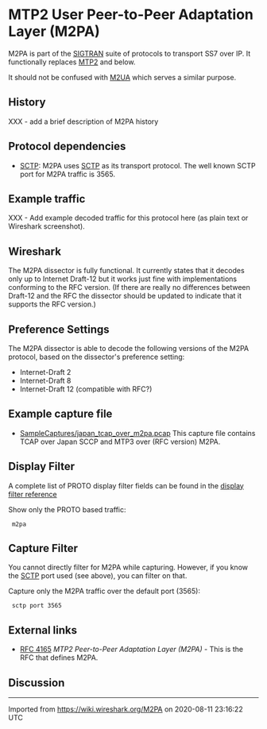 # MTP2 User Peer-to-Peer Adaptation Layer (M2PA)

M2PA is part of the [SIGTRAN](/SIGTRAN) suite of protocols to transport SS7 over IP. It functionally replaces [MTP2](/MTP2) and below.

It should not be confused with [M2UA](/M2UA) which serves a similar purpose.

## History

XXX - add a brief description of M2PA history

## Protocol dependencies

  - [SCTP](/SCTP): M2PA uses [SCTP](/SCTP) as its transport protocol. The well known SCTP port for M2PA traffic is 3565.

## Example traffic

XXX - Add example decoded traffic for this protocol here (as plain text or Wireshark screenshot).

## Wireshark

The M2PA dissector is fully functional. It currently states that it decodes only up to Internet Draft-12 but it works just fine with implementations conforming to the RFC version. (If there are really no differences between Draft-12 and the RFC the dissector should be updated to indicate that it supports the RFC version.)

## Preference Settings

The M2PA dissector is able to decode the following versions of the M2PA protocol, based on the dissector's preference setting:

  - Internet-Draft 2
  - Internet-Draft 8
  - Internet-Draft 12 (compatible with RFC?)

## Example capture file

  - [SampleCaptures/japan\_tcap\_over\_m2pa.pcap](uploads/__moin_import__/attachments/SampleCaptures/japan_tcap_over_m2pa.pcap) This capture file contains TCAP over Japan SCCP and MTP3 over (RFC version) M2PA.

## Display Filter

A complete list of PROTO display filter fields can be found in the [display filter reference](http://www.wireshark.org/docs/dfref/protofirstletter/proto.html)

Show only the PROTO based traffic:

``` 
 m2pa 
```

## Capture Filter

You cannot directly filter for M2PA while capturing. However, if you know the [SCTP](/SCTP) port used (see above), you can filter on that.

Capture only the M2PA traffic over the default port (3565):

``` 
 sctp port 3565 
```

## External links

  - [RFC 4165](http://www.ietf.org/rfc/rfc4165.txt) *MTP2 Peer-to-Peer Adaptation Layer (M2PA)* - This is the RFC that defines M2PA.

## Discussion

---

Imported from https://wiki.wireshark.org/M2PA on 2020-08-11 23:16:22 UTC
